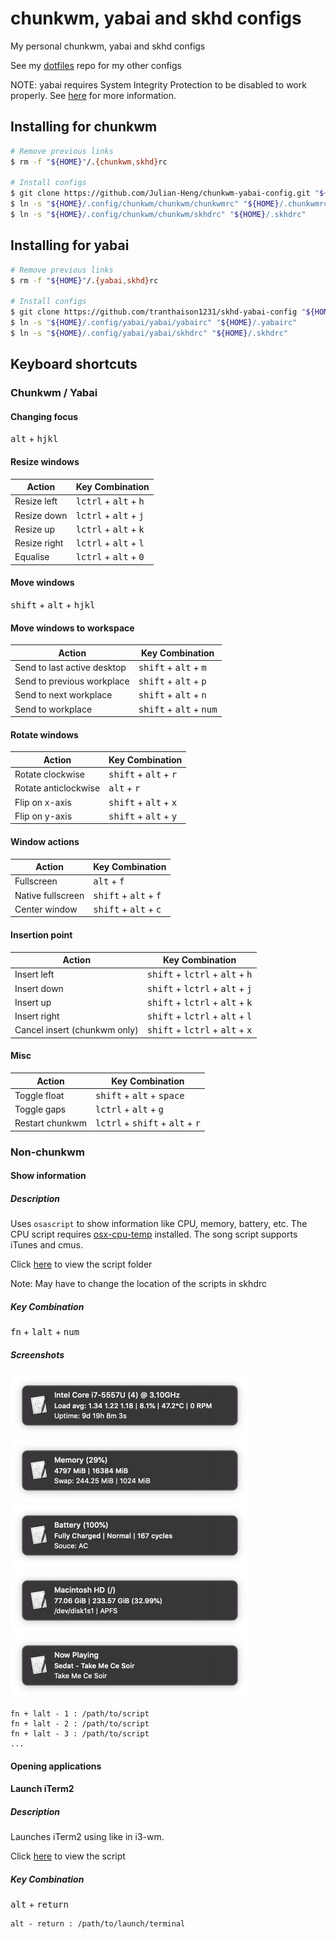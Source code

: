 # chunkwm, yabai and skhd configs
My personal chunkwm, yabai and skhd configs

See my [dotfiles](https://gitlab.com/julian-heng/dotfiles.git) repo for my other configs

NOTE: yabai requires System Integrity Protection to be disabled to work properly. See [here](https://github.com/koekeishiya/yabai/wiki/Disabling-System-Integrity-Protection) for more information.

## Installing for chunkwm
```sh
# Remove previous links
$ rm -f "${HOME}"/.{chunkwm,skhd}rc

# Install configs
$ git clone https://github.com/Julian-Heng/chunkwm-yabai-config.git "${HOME}"/.config/chunkwm
$ ln -s "${HOME}/.config/chunkwm/chunkwm/chunkwmrc" "${HOME}/.chunkwmrc"
$ ln -s "${HOME}/.config/chunkwm/chunkwm/skhdrc" "${HOME}/.skhdrc"
```

## Installing for yabai
```sh
# Remove previous links
$ rm -f "${HOME}"/.{yabai,skhd}rc

# Install configs
$ git clone https://github.com/tranthaison1231/skhd-yabai-config "${HOME}"/.config/yabai
$ ln -s "${HOME}/.config/yabai/yabai/yabairc" "${HOME}/.yabairc"
$ ln -s "${HOME}/.config/yabai/yabai/skhdrc" "${HOME}/.skhdrc"
```

## Keyboard shortcuts
### Chunkwm / Yabai
#### Changing focus
<kbd>alt</kbd> + <kbd>hjkl</kbd>

#### Resize windows

| Action       | Key Combination                                  |
|--------------|--------------------------------------------------|
| Resize left  | <kbd>lctrl</kbd> + <kbd>alt</kbd> + <kbd>h</kbd> |
| Resize down  | <kbd>lctrl</kbd> + <kbd>alt</kbd> + <kbd>j</kbd> |
| Resize up    | <kbd>lctrl</kbd> + <kbd>alt</kbd> + <kbd>k</kbd> |
| Resize right | <kbd>lctrl</kbd> + <kbd>alt</kbd> + <kbd>l</kbd> |
| Equalise     | <kbd>lctrl</kbd> + <kbd>alt</kbd> + <kbd>0</kbd> |

#### Move windows
<kbd>shift</kbd> + <kbd>alt</kbd> + <kbd>hjkl</kbd>

#### Move windows to workspace

| Action                      | Key Combination                                    |
|-----------------------------|----------------------------------------------------|
| Send to last active desktop | <kbd>shift</kbd> + <kbd>alt</kbd> + <kbd>m</kbd>   |
| Send to previous workplace  | <kbd>shift</kbd> + <kbd>alt</kbd> + <kbd>p</kbd>   |
| Send to next workplace      | <kbd>shift</kbd> + <kbd>alt</kbd> + <kbd>n</kbd>   |
| Send to workplace           | <kbd>shift</kbd> + <kbd>alt</kbd> + <kbd>num</kbd> |

#### Rotate windows

| Action               | Key Combination                                  |
|----------------------|--------------------------------------------------|
| Rotate clockwise     | <kbd>shift</kbd> + <kbd>alt</kbd> + <kbd>r</kbd> |
| Rotate anticlockwise | <kbd>alt</kbd> + <kbd>r</kbd>                    |
| Flip on x-axis       | <kbd>shift</kbd> + <kbd>alt</kbd> + <kbd>x</kbd> |
| Flip on y-axis       | <kbd>shift</kbd> + <kbd>alt</kbd> + <kbd>y</kbd> |

#### Window actions

| Action            | Key Combination                                  |
|-------------------|--------------------------------------------------|
| Fullscreen        | <kbd>alt</kbd>  + <kbd>f</kbd>                   |
| Native fullscreen | <kbd>shift</kbd> + <kbd>alt</kbd> + <kbd>f</kbd> |
| Center window     | <kbd>shift</kbd> + <kbd>alt</kbd> + <kbd>c</kbd> |

#### Insertion point

| Action                       | Key Combination                                                     |
|------------------------------|---------------------------------------------------------------------|
| Insert left                  | <kbd>shift</kbd> + <kbd>lctrl</kbd> + <kbd>alt</kbd> + <kbd>h</kbd> |
| Insert down                  | <kbd>shift</kbd> + <kbd>lctrl</kbd> + <kbd>alt</kbd> + <kbd>j</kbd> |
| Insert up                    | <kbd>shift</kbd> + <kbd>lctrl</kbd> + <kbd>alt</kbd> + <kbd>k</kbd> |
| Insert right                 | <kbd>shift</kbd> + <kbd>lctrl</kbd> + <kbd>alt</kbd> + <kbd>l</kbd> |
| Cancel insert (chunkwm only) | <kbd>shift</kbd> + <kbd>lctrl</kbd> + <kbd>alt</kbd> + <kbd>x</kbd> |

#### Misc

| Action          | Key Combination                                                     |
|-----------------|---------------------------------------------------------------------|
| Toggle float    | <kbd>shift</kbd> + <kbd>alt</kbd> + <kbd>space</kbd>                |
| Toggle gaps     | <kbd>lctrl</kbd> + <kbd>alt</kbd> + <kbd>g</kbd>                    |
| Restart chunkwm | <kbd>lctrl</kbd> + <kbd>shift</kbd> + <kbd>alt</kbd> + <kbd>r</kbd> |

### Non-chunkwm
#### Show information
##### Description
Uses `osascript` to show information like CPU, memory, battery, etc. The CPU script requires [osx-cpu-temp](https://github.com/lavoiesl/osx-cpu-temp) installed. The song script supports iTunes and cmus.

Click [here](scripts) to view the script folder

Note: May have to change the location of the scripts in skhdrc

##### Key Combination
<kbd>fn</kbd> + <kbd>lalt</kbd> + <kbd>num</kbd>

##### Screenshots
<img width="382" height="101" src="screenshots/cpu.png?raw=true"><img width="382" height="101" src="screenshots/mem.png?raw=true">
<img width="382" height="101" src="screenshots/bat.png?raw=true"><img width="382" height="101" src="screenshots/disk.png?raw=true">
<img width="382" height="101" src="screenshots/song.png?raw=true">

```
fn + lalt - 1 : /path/to/script
fn + lalt - 2 : /path/to/script
fn + lalt - 3 : /path/to/script
...
```

#### Opening applications
#### Launch iTerm2
##### Description
Launches iTerm2 using like in i3-wm.

Click [here](scripts/open_iterm2.sh) to view the script

##### Key Combination
<kbd>alt</kbd> + <kbd>return</kbd>

```
alt - return : /path/to/launch/terminal
```
